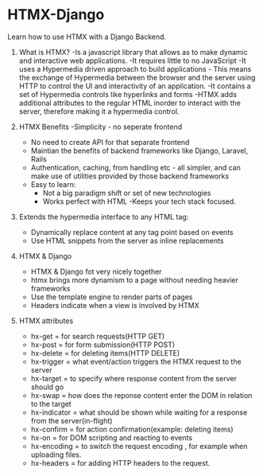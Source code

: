 # HTMX-Django
Learn how to use HTMX with a Django Backend. 

1. What is HTMX?
    -Is a javascript library that allows as to make dynamic and interactive web applications.
    -It requires little to no JavaScript
    -It uses a Hypermedia driven approach to build applications - This means the exchange of Hypermedia between the browser and the server using HTTP
    to control the UI and interactivity of an application.
    -It contains a set of Hypermedia controls like hyperlinks and forms
    -HTMX adds additional attributes to the regular HTML inorder to interact with the server, therefore making it a hypermedia control. 

2. HTMX Benefits
    -Simplicity - no seperate frontend
    - No need to create API for that separate frontend
    - Maintian the benefits of backend frameworks like Django, Laravel, Rails
    - Authentication, caching, from handling etc - all simpler, and can make use of utilities provided by those backend frameworks
    - Easy to learn:
        - Not a big paradigm shift or set of new technologies
        - Works perfect with HTML
    -Keeps your tech stack focused.

3. Extends the hypermedia interface to any HTML tag:
    - Dynamically replace content at any tag point based on events
    - Use HTML snippets from the server as inline replacements

4. HTMX & Django
    - HTMX & Django fot very nicely together
    - htmx brings more dynamism to a page without needing heavier frameworks
    - Use the template engine to render parts of pages
    - Headers indicate when a view is involved by HTMX

5. HTMX attributes
    - hx-get = for search requests(HTTP GET)
    - hx-post = for form submission(HTTP POST)
    - hx-delete = for deleting items(HTTP DELETE)
    - hx-trigger = what event/action triggers the HTMX request to the server
    - hx-target = to specify where response content from the server should go
    - hx-swap = how does the reponse content enter the DOM in relation to the target
    - hx-indicator = what should be shown while waiting for a response from the server(in-flight)
    - hx-confirm = for action confirmation(example: deleting items)
    - hx-on = for DOM scripting and reacting to events
    - hx-encoding = to switch the request encoding , for example when uploading files.
    - hx-headers = for adding HTTP headers to the request.
